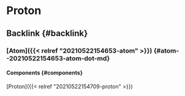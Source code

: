 # Proton


## Backlink {#backlink}


### [Atom]({{< relref "20210522154653-atom" >}}) {#atom--20210522154653-atom-dot-md}


#### Components {#components}

[Proton]({{< relref "20210522154709-proton" >}})

